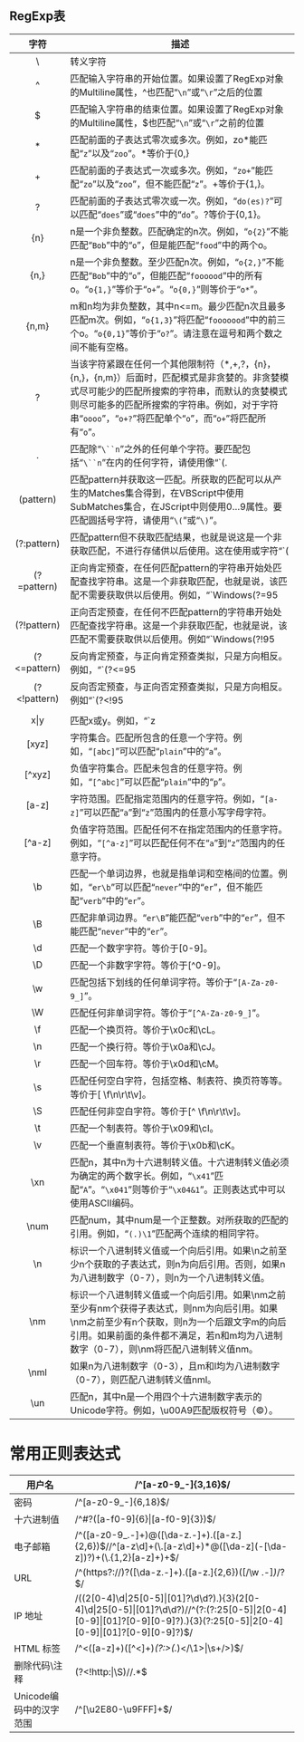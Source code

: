 ## RegExp表

|     字符     | 描述                                                         |
| :----------: | ------------------------------------------------------------ |
|      \       | 转义字符                                                     |
|      ^       | 匹配输入字符串的开始位置。如果设置了RegExp对象的Multiline属性，^也匹配“`\n`”或“`\r`”之后的位置 |
|      $       | 匹配输入字符串的结束位置。如果设置了RegExp对象的Multiline属性，$也匹配“`\n`”或“`\r`”之前的位置 |
|      *       | 匹配前面的子表达式零次或多次。例如，zo*能匹配“`z`”以及“`zoo`”。*等价于{0,} |
|      +       | 匹配前面的子表达式一次或多次。例如，“`zo+`”能匹配“`zo`”以及“`zoo`”，但不能匹配“`z`”。+等价于{1,}。 |
|      ?       | 匹配前面的子表达式零次或一次。例如，“`do(es)?`”可以匹配“`does`”或“`does`”中的“`do`”。?等价于{0,1}。 |
|     {n}      | n是一个非负整数。匹配确定的n次。例如，“`o{2}`”不能匹配“`Bob`”中的“`o`”，但是能匹配“`food`”中的两个o。 |
|     {n,}     | n是一个非负整数。至少匹配n次。例如，“`o{2,}`”不能匹配“`Bob`”中的“`o`”，但能匹配“`foooood`”中的所有o。“`o{1,}`”等价于“`o+`”。“`o{0,}`”则等价于“`o*`”。 |
|    {n,m}     | m和n均为非负整数，其中n<=m。最少匹配n次且最多匹配m次。例如，“`o{1,3}`”将匹配“`fooooood`”中的前三个o。“`o{0,1}`”等价于“`o?`”。请注意在逗号和两个数之间不能有空格。 |
|      ?       | 当该字符紧跟在任何一个其他限制符（*,+,?，{n}，{n,}，{n,m}）后面时，匹配模式是非贪婪的。非贪婪模式尽可能少的匹配所搜索的字符串，而默认的贪婪模式则尽可能多的匹配所搜索的字符串。例如，对于字符串“`oooo`”，“`o+?`”将匹配单个“`o`”，而“`o+`”将匹配所有“`o`”。 |
|      .       | 匹配除“`\``n`”之外的任何单个字符。要匹配包括“`\``n`”在内的任何字符，请使用像“`(.|\n)`”的模式。 |
|  (pattern)   | 匹配pattern并获取这一匹配。所获取的匹配可以从产生的Matches集合得到，在VBScript中使用SubMatches集合，在JScript中则使用$0…$9属性。要匹配圆括号字符，请使用“`\(`”或“`\)`”。 |
| (?:pattern)  | 匹配pattern但不获取匹配结果，也就是说这是一个非获取匹配，不进行存储供以后使用。这在使用或字符“`(|)`”来组合一个模式的各个部分是很有用。例如“`industr(?:y|ies)`”就是一个比“`industry|industries`”更简略的表达式。 |
| (?=pattern)  | 正向肯定预查，在任何匹配pattern的字符串开始处匹配查找字符串。这是一个非获取匹配，也就是说，该匹配不需要获取供以后使用。例如，“`Windows(?=95|98|NT|2000)`”能匹配“`Windows2000`”中的“`Windows`”，但不能匹配“`Windows3.1`”中的“`Windows`”。预查不消耗字符，也就是说，在一个匹配发生后，在最后一次匹配之后立即开始下一次匹配的搜索，而不是从包含预查的字符之后开始。 |
| (?!pattern)  | 正向否定预查，在任何不匹配pattern的字符串开始处匹配查找字符串。这是一个非获取匹配，也就是说，该匹配不需要获取供以后使用。例如“`Windows(?!95|98|NT|2000)`”能匹配“`Windows3.1`”中的“`Windows`”，但不能匹配“`Windows2000`”中的“`Windows`”。预查不消耗字符，也就是说，在一个匹配发生后，在最后一次匹配之后立即开始下一次匹配的搜索，而不是从包含预查的字符之后开始 |
| (?<=pattern) | 反向肯定预查，与正向肯定预查类拟，只是方向相反。例如，“`(?<=95|98|NT|2000)Windows`”能匹配“`2000Windows`”中的“`Windows`”，但不能匹配“`3.1Windows`”中的“`Windows`”。 |
| (?<!pattern) | 反向否定预查，与正向否定预查类拟，只是方向相反。例如“`(?<!95|98|NT|2000)Windows`”能匹配“`3.1Windows`”中的“`Windows`”，但不能匹配“`2000Windows`”中的“`Windows`”。 |
|              |                                                              |
|     x\|y     | 匹配x或y。例如，“`z|food`”能匹配“`z`”或“`food`”。“`(z|f)ood`”则匹配“`zood`”或“`food`”。 |
|    [xyz]     | 字符集合。匹配所包含的任意一个字符。例如，“`[abc]`”可以匹配“`plain`”中的“`a`”。 |
|    [^xyz]    | 负值字符集合。匹配未包含的任意字符。例如，“`[^abc]`”可以匹配“`plain`”中的“`p`”。 |
|    [a-z]     | 字符范围。匹配指定范围内的任意字符。例如，“`[a-z]`”可以匹配“`a`”到“`z`”范围内的任意小写字母字符。 |
|    [^a-z]    | 负值字符范围。匹配任何不在指定范围内的任意字符。例如，“`[^a-z]`”可以匹配任何不在“`a`”到“`z`”范围内的任意字符。 |
|      \b      | 匹配一个单词边界，也就是指单词和空格间的位置。例如，“`er\b`”可以匹配“`never`”中的“`er`”，但不能匹配“`verb`”中的“`er`”。 |
|      \B      | 匹配非单词边界。“`er\B`”能匹配“`verb`”中的“`er`”，但不能匹配“`never`”中的“`er`”。 |
|      \d      | 匹配一个数字字符。等价于[0-9]。                              |
|      \D      | 匹配一个非数字字符。等价于[^0-9]。                           |
|      \w      | 匹配包括下划线的任何单词字符。等价于“`[A-Za-z0-9_]`”。       |
|      \W      | 匹配任何非单词字符。等价于“`[^A-Za-z0-9_]`”。                |
|      \f      | 匹配一个换页符。等价于\x0c和\cL。                            |
|      \n      | 匹配一个换行符。等价于\x0a和\cJ。                            |
|      \r      | 匹配一个回车符。等价于\x0d和\cM。                            |
|      \s      | 匹配任何空白字符，包括空格、制表符、换页符等等。等价于[ \f\n\r\t\v]。 |
|      \S      | 匹配任何非空白字符。等价于[^ \f\n\r\t\v]。                   |
|      \t      | 匹配一个制表符。等价于\x09和\cI。                            |
|      \v      | 匹配一个垂直制表符。等价于\x0b和\cK。                        |
|     \xn      | 匹配n，其中n为十六进制转义值。十六进制转义值必须为确定的两个数字长。例如，“`\x41`”匹配“`A`”。“`\x041`”则等价于“`\x04&1`”。正则表达式中可以使用ASCII编码。 |
|     \num     | 匹配num，其中num是一个正整数。对所获取的匹配的引用。例如，“`(.)\1`”匹配两个连续的相同字符。 |
|      \n      | 标识一个八进制转义值或一个向后引用。如果\n之前至少n个获取的子表达式，则n为向后引用。否则，如果n为八进制数字（0-7），则n为一个八进制转义值。 |
|     \nm      | 标识一个八进制转义值或一个向后引用。如果\nm之前至少有nm个获得子表达式，则nm为向后引用。如果\nm之前至少有n个获取，则n为一个后跟文字m的向后引用。如果前面的条件都不满足，若n和m均为八进制数字（0-7），则\nm将匹配八进制转义值nm。 |
|     \nml     | 如果n为八进制数字（0-3），且m和l均为八进制数字（0-7），则匹配八进制转义值nml。 |
|     \un      | 匹配n，其中n是一个用四个十六进制数字表示的Unicode字符。例如，\u00A9匹配版权符号（©）。 |



# 常用正则表达式

| 用户名                  | /^[a-z0-9_-]{3,16}$/                                         |
| ----------------------- | ------------------------------------------------------------ |
| 密码                    | /^[a-z0-9_-]{6,18}$/                                         |
| 十六进制值              | /^#?([a-f0-9]{6}\|[a-f0-9]{3})$/                             |
| 电子邮箱                | /^([a-z0-9_\.-]+)@([\da-z\.-]+)\.([a-z\.]{2,6})$//^[a-z\d]+(\.[a-z\d]+)*@([\da-z](-[\da-z])?)+(\.{1,2}[a-z]+)+$/ |
| URL                     | /^(https?:\/\/)?([\da-z\.-]+)\.([a-z\.]{2,6})([\/\w \.-]*)*\/?$/ |
| IP 地址                 | /((2[0-4]\d\|25[0-5]\|[01]?\d\d?)\.){3}(2[0-4]\d\|25[0-5]\|[01]?\d\d?)//^(?:(?:25[0-5]\|2[0-4][0-9]\|[01]?[0-9][0-9]?)\.){3}(?:25[0-5]\|2[0-4][0-9]\|[01]?[0-9][0-9]?)$/ |
| HTML 标签               | /^<([a-z]+)([^<]+)*(?:>(.*)<\/\1>\|\s+\/>)$/                 |
| 删除代码\\注释          | (?<!http:\|\S)//.*$                                          |
| Unicode编码中的汉字范围 | /^[\u2E80-\u9FFF]+$/                                         |